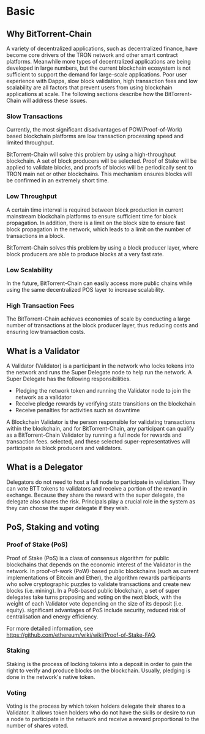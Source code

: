 # Basic

## Why BitTorrent-Chain

A variety of decentralized applications, such as decentralized finance, have become core drivers of the TRON network and other smart contract platforms. Meanwhile more types of decentralized applications are being developed in large numbers, but the current blockchain ecosystem is not sufficient to support the demand for large-scale applications. Poor user experience with Dapps, slow block validation, high transaction fees and low scalability are all factors that prevent users from using blockchain applications at scale. The following sections describe how the BitTorrent-Chain will address these issues.

### Slow Transactions

Currently, the most significant disadvantages of POW(Proof-of-Work) based blockchain platforms are low transaction processing speed and limited throughput.

BitTorrent-Chain will solve this problem by using a high-throughput blockchain. A set of block producers will be selected. Proof of Stake will be applied to validate blocks, and proofs of blocks will be periodically sent to TRON main net or other blockchains. This mechanism ensures blocks will be confirmed in an extremely short time.

### Low Throughput

A certain time interval is required between block production in current mainstream blockchain platforms to ensure sufficient time for block propagation. In addition, there is a limit on the block size to ensure fast block propagation in the network, which leads to a limit on the number of transactions in a block.

BitTorrent-Chain solves this problem by using a block producer layer, where block producers are able to produce blocks at a very fast rate.

### Low Scalability

In the future, BitTorrent-Chain can easily access more public chains while using the same decentralized POS layer to increase scalability.

### High Transaction Fees

The BitTorrent-Chain achieves economies of scale by conducting a large number of transactions at the block producer layer, thus reducing costs and ensuring low transaction costs.

## What is a Validator

A Validator (Validator) is a participant in the network who locks tokens into the network and runs the Super Delegate node to help run the network. A Super Delegate has the following responsibilities.

* Pledging the network token and running the Validator node to join the network as a validator
* Receive pledge rewards by verifying state transitions on the blockchain
* Receive penalties for activities such as downtime

A Blockchain Validator is the person responsible for validating transactions within the blockchain, and for BitTorrent-Chain, any participant can qualify as a BitTorrent-Chain Validator by running a full node for rewards and transaction fees. selected, and these selected super-representatives will participate as block producers and validators.

## What is a Delegator

Delegators do not need to host a full node to participate in validation. They can vote BTT tokens to validators and receive a portion of the reward in exchange. Because they share the reward with the super delegate, the delegate also shares the risk. Principals play a crucial role in the system as they can choose the super delegate if they wish.

## PoS, Staking and voting

### Proof of Stake (PoS)

Proof of Stake (PoS) is a class of consensus algorithm for public blockchains that depends on the economic interest of the Validator in the network. In proof-of-work (PoW)-based public blockchains (such as current implementations of Bitcoin and Ether), the algorithm rewards participants who solve cryptographic puzzles to validate transactions and create new blocks (i.e. mining). In a PoS-based public blockchain, a set of super delegates take turns proposing and voting on the next block, with the weight of each Validator vote depending on the size of its deposit (i.e. equity). significant advantages of PoS include security, reduced risk of centralisation and energy efficiency.

For more detailed information, see https://github.com/ethereum/wiki/wiki/Proof-of-Stake-FAQ.

### Staking

Staking is the process of locking tokens into a deposit in order to gain the right to verify and produce blocks on the blockchain. Usually, pledging is done in the network's native token.

### Voting

Voting is the process by which token holders delegate their shares to a Validator. It allows token holders who do not have the skills or desire to run a node to participate in the network and receive a reward proportional to the number of shares voted.
